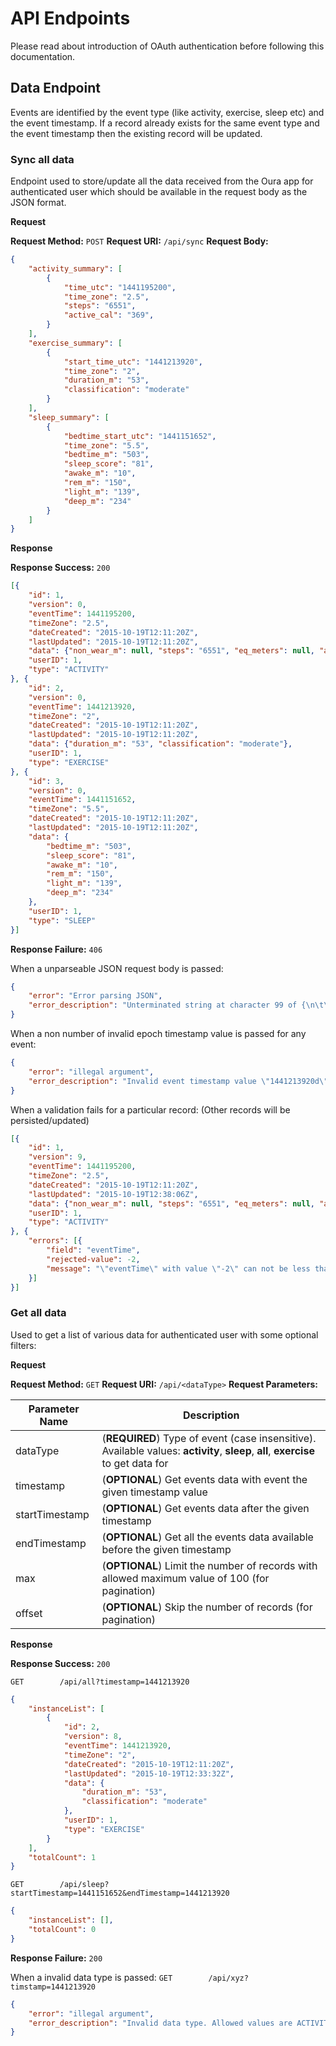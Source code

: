 # API Endpoints

Please read about introduction of OAuth authentication before following this documentation.

## Data Endpoint

Events are identified by the event type (like activity, exercise, sleep etc) and the event timestamp. If a record 
already exists for the same event type and the event timestamp then the existing record will be updated.

### Sync all data

Endpoint used to store/update all the data received from the Oura app for authenticated user which should be available
in the request body as the JSON format.

**Request**    

**Request Method:** `POST`
**Request URI:** `/api/sync`
**Request Body:**

```json
{
	"activity_summary": [
		{
			"time_utc": "1441195200",
			"time_zone": "2.5",
			"steps": "6551",
			"active_cal": "369",
		}
	],
	"exercise_summary": [
		{
			"start_time_utc": "1441213920",
			"time_zone": "2",
			"duration_m": "53",
			"classification": "moderate"
		}
	],
	"sleep_summary": [
		{
			"bedtime_start_utc": "1441151652",
			"time_zone": "5.5",
			"bedtime_m": "503",
			"sleep_score": "81",
			"awake_m": "10",
			"rem_m": "150",
			"light_m": "139",
			"deep_m": "234"
		}
	]
}
```

**Response**

**Response Success:** `200`

```json
[{
    "id": 1,
    "version": 0,
    "eventTime": 1441195200,
    "timeZone": "2.5",
    "dateCreated": "2015-10-19T12:11:20Z",
    "lastUpdated": "2015-10-19T12:11:20Z",
    "data": {"non_wear_m": null, "steps": "6551", "eq_meters": null, "active_cal": "369", "total_cal": null},
    "userID": 1,
    "type": "ACTIVITY"
}, {
    "id": 2,
    "version": 0,
    "eventTime": 1441213920,
    "timeZone": "2",
    "dateCreated": "2015-10-19T12:11:20Z",
    "lastUpdated": "2015-10-19T12:11:20Z",
    "data": {"duration_m": "53", "classification": "moderate"},
    "userID": 1,
    "type": "EXERCISE"
}, {
    "id": 3,
    "version": 0,
    "eventTime": 1441151652,
    "timeZone": "5.5",
    "dateCreated": "2015-10-19T12:11:20Z",
    "lastUpdated": "2015-10-19T12:11:20Z",
    "data": {
        "bedtime_m": "503",
        "sleep_score": "81",
        "awake_m": "10",
        "rem_m": "150",
        "light_m": "139",
        "deep_m": "234"
    },
    "userID": 1,
    "type": "SLEEP"
}]
```

**Response Failure:** `406`

When a unparseable JSON request body is passed:
```json
{
    "error": "Error parsing JSON",
    "error_description": "Unterminated string at character 99 of {\n\t\"activity_summary\": [\n\t\t{\n\t\t\t\"time_utc\": \"1441195200\",\n\t\t\t\"time_zone\": \"2.5\",\n\t\t\t\"steps\": \"6551\n\t\t}\n\t]\n\t\n}"
}
```

When a non number of invalid epoch timestamp value is passed for any event:
```json
{
    "error": "illegal argument",
    "error_description": "Invalid event timestamp value \"1441213920d\". It must be in Unix timestamp format."
}
```

When a validation fails for a particular record: (Other records will be persisted/updated)
```json
[{
    "id": 1,
    "version": 9,
    "eventTime": 1441195200,
    "timeZone": "2.5",
    "dateCreated": "2015-10-19T12:11:20Z",
    "lastUpdated": "2015-10-19T12:38:06Z",
    "data": {"non_wear_m": null, "steps": "6551", "eq_meters": null, "active_cal": "369", "total_cal": null},
    "userID": 1,
    "type": "ACTIVITY"
}, {
    "errors": [{
        "field": "eventTime",
        "rejected-value": -2,
        "message": "\"eventTime\" with value \"-2\" can not be less than a minimum value \"0\""
    }]
}]
```

### Get all data

Used to get a list of various data for authenticated user with some optional filters:

**Request**    

**Request Method:** `GET`
**Request URI:** `/api/<dataType>`
**Request Parameters:**

Parameter Name | Description
-------------- | -----------
dataType   | (**REQUIRED**) Type of event (case insensitive). Available values: **activity**, **sleep**, **all**, **exercise** to get data for
timestamp      | (**OPTIONAL**) Get events data with event the given timestamp value
startTimestamp | (**OPTIONAL**) Get events data after the given timestamp
endTimestamp | (**OPTIONAL**) Get all the events data available before the given timestamp
max | (**OPTIONAL**) Limit the number of records with allowed maximum value of 100 (for pagination)
offset | (**OPTIONAL**) Skip the number of records (for pagination)

**Response**

**Response Success:** `200`

`GET		/api/all?timestamp=1441213920`

```json
{
    "instanceList": [
        {
            "id": 2,
            "version": 8,
            "eventTime": 1441213920,
            "timeZone": "2",
            "dateCreated": "2015-10-19T12:11:20Z",
            "lastUpdated": "2015-10-19T12:33:32Z",
            "data": {
                "duration_m": "53",
                "classification": "moderate"
            },
            "userID": 1,
            "type": "EXERCISE"
        }
    ],
    "totalCount": 1
}
```

`GET		/api/sleep?startTimestamp=1441151652&endTimestamp=1441213920`

```json
{
    "instanceList": [],
    "totalCount": 0
}
```

**Response Failure:** `200`

When a invalid data type is passed: `GET		/api/xyz?timstamp=1441213920`

```json
{
    "error": "illegal argument",
    "error_description": "Invalid data type. Allowed values are ACTIVITY, EXERCISE, SLEEP"
}
```